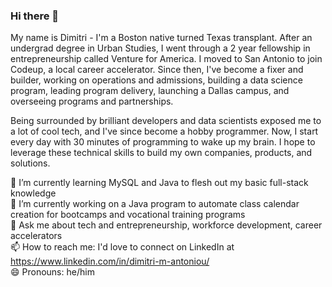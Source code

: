 ### Hi there 👋
My name is Dimitri - I'm a Boston native turned Texas transplant. After an undergrad degree in Urban Studies, I went through a 2 year fellowship in entrepreneurship called Venture for America. I moved to San Antonio to join Codeup, a local career accelerator. Since then, I've become a fixer and builder, working on operations and admissions, building a data science program, leading program delivery, launching a Dallas campus, and overseeing programs and partnerships.

Being surrounded by brilliant developers and data scientists exposed me to a lot of cool tech, and I've since become a hobby programmer. Now, I start every day with 30 minutes of programming to wake up my brain. I hope to leverage these technical skills to build my own companies, products, and solutions.

🌱 I’m currently learning MySQL and Java to flesh out my basic full-stack knowledge <br>
🔭 I’m currently working on a Java program to automate class calendar creation for bootcamps and vocational training programs<br>
💬 Ask me about tech and entrepreneurship, workforce development, career accelerators<br>
📫 How to reach me: I'd love to connect on LinkedIn at https://www.linkedin.com/in/dimitri-m-antoniou/<br>
😄 Pronouns: he/him<br>

<!--
**dimitriantoniou/dimitriantoniou** is a ✨ _special_ ✨ repository because its `README.md` (this file) appears on your GitHub profile.

Here are some ideas to get you started:

- 👯 I’m looking to collaborate on ...
- 🤔 I’m looking for help with ...
- ⚡ Fun fact: 
-->
